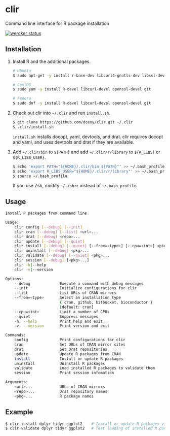 clir
====

Command line interface for R package installation

[![wercker status](https://app.wercker.com/status/e04414d822f906b0704855f5c2d600bf/m "wercker status")](https://app.wercker.com/project/bykey/e04414d822f906b0704855f5c2d600bf)

Installation
------------

1.  Install R and the additional packages.

    ```sh
    # Ubuntu
    $ sudo apt-get -y install r-base-dev libcurl4-gnutls-dev libssl-dev git

    # CentOS
    $ sudo yum -y install R-devel libcurl-devel openssl-devel git

    # Fedora
    $ sudo dnf -y install R-devel libcurl-devel openssl-devel git
    ```

2.  Check out clir into `~/.clir` and run `install.sh`.

    ```sh
    $ git clone https://github.com/dceoy/clir.git ~/.clir
    $ .clir/install.sh
    ```

    `install.sh` installs docopt, yaml, devtools, and drat.
    clir requires docopt and yaml, and uses devtools and drat if they are available.

3.  Add `~/.clir/bin` to `${PATH}` and add `~/.clir/r/library` to `${R_LIBS}` or `${R_LIBS_USER}`.

    ```sh
    $ echo 'export PATH="${HOME}/.clir/bin:${PATH}"' >> ~/.bash_profile
    $ echo 'export R_LIBS_USER="${HOME}/.clir/r/library"' >> ~/.bash_profile
    $ source ~/.bash_profile
    ```

    If you use Zsh, modify `~/.zshrc` instead of `~/.bash_profile`.

Usage
-----

```sh
Install R packages from command line

Usage:
    clir config [--debug] [--init]
    clir cran [--debug] [--list] <url>...
    clir drat [--debug] <repo>...
    clir update [--debug] [--quiet]
    clir install [--debug] [--quiet] [--from=<type>] [--cpu=<int>] <pkg>...
    clir uninstall [--debug] <pkg>...
    clir validate [--debug] [--quiet] <pkg>...
    clir session [--debug] [<pkg>...]
    clir -h|--help
    clir -v|--version

Options:
    --debug             Execute a command with debug messages
    --init              Initialize configurations for clir
    --list              List URLs of CRAN mirrors
    --from=<type>       Select an installation type
                        { cran, github, bitbucket, bioconductor }
                        [default: cran]
    --cpu=<int>         Limit a number of CPUs
    --quiet             Suppress messages
    -h, --help          Print help and exit
    -v, --version       Print version and exit

Commands:
    config              Print configurations for clir
    cran                Set URLs of CRAN mirror sites
    drat                Set Drat repositories
    update              Update R packages from CRAN
    install             Install or update R packages
    uninstall           Uninstall R packages
    validate            Load installed R packages to validate them
    session             Print session infomation

Arguments:
    <url>...            URLs of CRAN mirrors
    <repo>...           Drat repository names
    <pkg>...            R package names
```

Example
-------

```sh
$ clir install dplyr tidyr ggplot2    # Install or update R packages via CRAN
$ clir validate dplyr tidyr ggplot2   # Test loading of installed R packages
```
